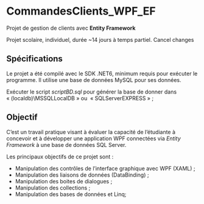 CommandesClients_WPF_EF
=========================
Projet de gestion de clients avec **Entity Framework**

Projet scolaire, individuel, durée ~14 jours à temps partiel.
Cancel changes

Spécifications
--------------
Le projet a été compilé avec le SDK .NET6, minimum requis pour exécuter le programme. Il utilise une base de données MySQL pour 
ses données.

Exécuter le script *scriptBD.sql* pour générer la base de donner dans « (localdb)\MSSQLLocalDB » ou  « SQLServerEXPRESS » ;


Objectif
--------
C’est un travail pratique visant à évaluer la capacité de l’étudiante à concevoir et à développer une application WPF connectées via *Entity Framework* à une base de données SQL Server. 

Les principaux objectifs de ce projet sont : 
- Manipulation des contrôles de l’interface graphique avec WPF (XAML) ;
- Manipulation des liaisons de données (DataBinding) ;
- Manipulation des boites de dialogues ;
- Manipulation des collections ;
- Manipulation des bases de données et Linq;
